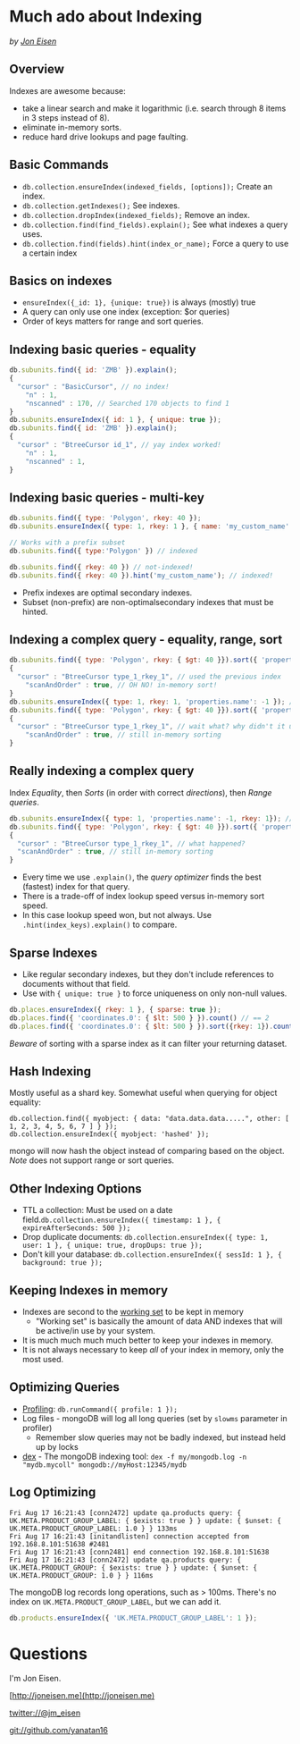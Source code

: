 # Much ado about Indexing

_by [Jon Eisen](http://joneisen.me)_

## Overview

Indexes are awesome because:
- take a linear search and make it logarithmic (i.e. search through 8 items in 3 steps instead of 8).
- eliminate in-memory sorts.
- reduce hard drive lookups and page faulting.

## Basic Commands

- `db.collection.ensureIndex(indexed_fields, [options]);` Create an index.
- `db.collection.getIndexes();` See indexes.
- `db.collection.dropIndex(indexed_fields);` Remove an index.
- `db.collection.find(find_fields).explain();` See what indexes a query uses.
- `db.collection.find(fields).hint(index_or_name);` Force a query to use a certain index

## Basics on indexes

- `ensureIndex({_id: 1}, {unique: true})` is always (mostly) true
- A query can only use one index (exception: $or queries)
- Order of keys matters for range and sort queries.

## Indexing basic queries - equality

```javascript
db.subunits.find({ id: 'ZMB' }).explain();
{
  "cursor" : "BasicCursor", // no index!
	"n" : 1,
	"nscanned" : 170, // Searched 170 objects to find 1
}
db.subunits.ensureIndex({ id: 1 }, { unique: true });
db.subunits.find({ id: 'ZMB' }).explain();
{
  "cursor" : "BtreeCursor id_1", // yay index worked!
	"n" : 1,
	"nscanned" : 1,
}
```

## Indexing basic queries - multi-key

```javascript
db.subunits.find({ type: 'Polygon', rkey: 40 });
db.subunits.ensureIndex({ type: 1, rkey: 1 }, { name: 'my_custom_name' });

// Works with a prefix subset
db.subunits.find({ type:'Polygon' }) // indexed

db.subunits.find({ rkey: 40 }) // not-indexed!
db.subunits.find({ rkey: 40 }).hint('my_custom_name'); // indexed!
```

- Prefix indexes are optimal secondary indexes.
- Subset (non-prefix) are non-optimalsecondary indexes that must be hinted.

## Indexing a complex query - equality, range, sort

```javascript
db.subunits.find({ type: 'Polygon', rkey: { $gt: 40 }}).sort({ 'properties.name': -1 }).explain();
{
  "cursor" : "BtreeCursor type_1_rkey_1", // used the previous index
	"scanAndOrder" : true, // OH NO! in-memory sort!
}
db.subunits.ensureIndex({ type: 1, rkey: 1, 'properties.name': -1 }); // conjectured index...
db.subunits.find({ type: 'Polygon', rkey: { $gt: 40 }}).sort({ 'properties.name': -1 }).explain();
{
  "cursor" : "BtreeCursor type_1_rkey_1", // wait what? why didn't it use our index?
	"scanAndOrder" : true, // still in-memory sorting
}
```

## Really indexing a complex query

Index *Equality*, then *Sorts* (in order with correct _directions_), then *Range queries*.

```javascript
db.subunits.ensureIndex({ type: 1, 'properties.name': -1, rkey: 1}); // the Correct index
db.subunits.find({ type: 'Polygon', rkey: { $gt: 40 }}).sort({ 'properties.name': -1 }).explain();
{
  "cursor" : "BtreeCursor type_1_rkey_1", // what happened?
  "scanAndOrder" : true, // still in-memory sorting
}
```

- Every time we use `.explain()`, the _query optimizer_ finds the best (fastest) index for that query.
- There is a trade-off of index lookup speed versus in-memory sort speed.
- In this case lookup speed won, but not always. Use `.hint(index_keys).explain()` to compare.

## Sparse Indexes

- Like regular secondary indexes, but they don't include references to documents without that field.
- Use with `{ unique: true }` to force uniqueness on only non-null values.

```javascript
db.places.ensureIndex({ rkey: 1 }, { sparse: true });
db.places.find({ 'coordinates.0': { $lt: 500 } }).count() // == 2
db.places.find({ 'coordinates.0': { $lt: 500 } }).sort({rkey: 1}).count() // == 1
```

_Beware_ of sorting with a sparse index as it can filter your returning dataset.

## Hash Indexing

Mostly useful as a shard key. Somewhat useful when querying for object equality:

```
db.collection.find({ myobject: { data: "data.data.data.....", other: [ 1, 2, 3, 4, 5, 6, 7 ] } });
db.collection.ensureIndex({ myobject: 'hashed' });
```

mongo will now hash the object instead of comparing based on the object. _Note_ does not support range or sort queries.

## Other Indexing Options

- TTL a collection: Must be used on a date field.`db.collection.ensureIndex({ timestamp: 1 }, { expireAfterSeconds: 500 });`
- Drop duplicate documents: `db.collection.ensureIndex({ type: 1, user: 1 }, { unique: true, dropDups: true });`
- Don't kill your database: `db.collection.ensureIndex({ sessId: 1 }, { background: true });`

## Keeping Indexes in memory

- Indexes are second to the [working set](http://docs.mongodb.org/manual/reference/glossary/#term-working-set) to be kept in memory
    - "Working set" is basically the amount of data AND indexes that will be active/in use by your system.
- It is much much much much better to keep your indexes in memory.
- It is not always necessary to keep _all_ of your index in memory, only the most used.

## Optimizing Queries

- [Profiling](http://docs.mongodb.org/manual/reference/command/profile/): `db.runCommand({ profile: 1 });`
- Log files - mongoDB will log all long queries (set by `slowms` parameter in profiler)
    - Remember slow queries may not be badly indexed, but instead held up by locks
- [dex](https://github.com/mongolab/dex) - The mongoDB indexing tool: `dex -f my/mongodb.log -n "mydb.mycoll" mongodb://myHost:12345/mydb`

## Log Optimizing

```
Fri Aug 17 16:21:43 [conn2472] update qa.products query: { UK.META.PRODUCT_GROUP_LABEL: { $exists: true } } update: { $unset: { UK.META.PRODUCT_GROUP_LABEL: 1.0 } } 133ms
Fri Aug 17 16:21:43 [initandlisten] connection accepted from 192.168.8.101:51638 #2481
Fri Aug 17 16:21:43 [conn2481] end connection 192.168.8.101:51638
Fri Aug 17 16:21:43 [conn2472] update qa.products query: { UK.META.PRODUCT_GROUP: { $exists: true } } update: { $unset: { UK.META.PRODUCT_GROUP: 1.0 } } 116ms
```

The mongoDB log records long operations, such as > 100ms. There's no index on `UK.META.PRODUCT_GROUP_LABEL`, but we can add it.

```javascript
db.products.ensureIndex({ 'UK.META.PRODUCT_GROUP_LABEL': 1 });
```

# Questions

I'm Jon Eisen.

[http://joneisen.me](http://joneisen.me)

[twitter://@jm_eisen](http://twitter.com/jm_eisen)

[git://github.com/yanatan16](http://github.com/yanatan16)

